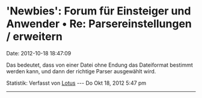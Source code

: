 \'Newbies\': Forum für Einsteiger und Anwender • Re: Parsereinstellungen / erweitern
====================================================================================

Date: 2012-10-18 18:47:09

Das bedeutet, dass von einer Datei ohne Endung das Dateiformat bestimmt
werden kann, und dann der richtige Parser ausgewählt wird.

Statistik: Verfasst von
[Lotus](http://forum.yacy-websuche.de/memberlist.php?mode=viewprofile&u=68)
--- Do Okt 18, 2012 5:47 pm

------------------------------------------------------------------------
